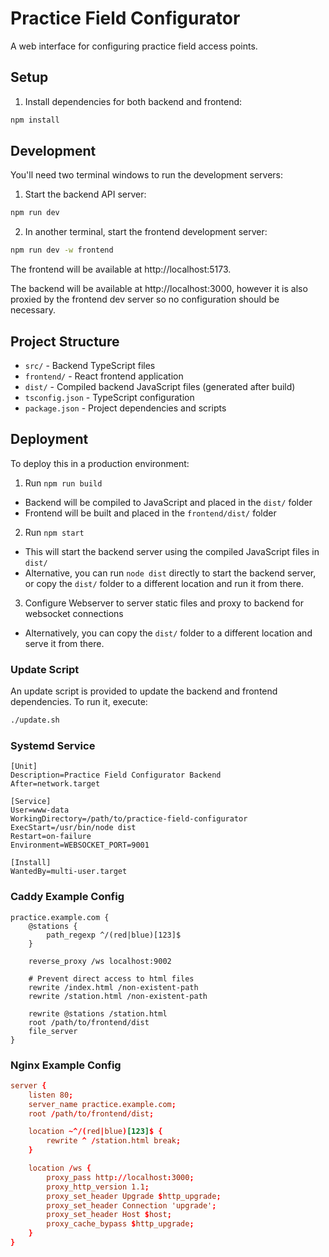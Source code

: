 # Practice Field Configurator

A web interface for configuring practice field access points.

## Setup

1. Install dependencies for both backend and frontend:

```bash
npm install
```

## Development

You'll need two terminal windows to run the development servers:

1. Start the backend API server:

```bash
npm run dev
```

2. In another terminal, start the frontend development server:

```bash
npm run dev -w frontend
```

The frontend will be available at http://localhost:5173.

The backend will be available at http://localhost:3000, however it is also proxied by the frontend dev server so no configuration should be necessary.

## Project Structure

- `src/` - Backend TypeScript files
- `frontend/` - React frontend application
- `dist/` - Compiled backend JavaScript files (generated after build)
- `tsconfig.json` - TypeScript configuration
- `package.json` - Project dependencies and scripts

## Deployment

To deploy this in a production environment:

1. Run `npm run build`

- Backend will be compiled to JavaScript and placed in the `dist/` folder
- Frontend will be built and placed in the `frontend/dist/` folder

2. Run `npm start`

- This will start the backend server using the compiled JavaScript files in `dist/`
- Alternative, you can run `node dist` directly to start the backend server, or copy the `dist/` folder to a different location and run it from there.

3. Configure Webserver to server static files and proxy to backend for websocket connections

- Alternatively, you can copy the `dist/` folder to a different location and serve it from there.

### Update Script

An update script is provided to update the backend and frontend dependencies. To run it, execute:

```bash
./update.sh
```

### Systemd Service

```service
[Unit]
Description=Practice Field Configurator Backend
After=network.target

[Service]
User=www-data
WorkingDirectory=/path/to/practice-field-configurator
ExecStart=/usr/bin/node dist
Restart=on-failure
Environment=WEBSOCKET_PORT=9001

[Install]
WantedBy=multi-user.target
```

### Caddy Example Config

```Caddyfile
practice.example.com {
    @stations {
        path_regexp ^/(red|blue)[123]$
    }

    reverse_proxy /ws localhost:9002

    # Prevent direct access to html files
    rewrite /index.html /non-existent-path
    rewrite /station.html /non-existent-path

    rewrite @stations /station.html
    root /path/to/frontend/dist
    file_server
}
```

### Nginx Example Config

```conf
server {
    listen 80;
    server_name practice.example.com;
    root /path/to/frontend/dist;

    location ~^/(red|blue)[123]$ {
        rewrite ^ /station.html break;
    }

    location /ws {
        proxy_pass http://localhost:3000;
        proxy_http_version 1.1;
        proxy_set_header Upgrade $http_upgrade;
        proxy_set_header Connection 'upgrade';
        proxy_set_header Host $host;
        proxy_cache_bypass $http_upgrade;
    }
}
```
